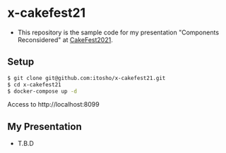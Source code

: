 # x-cakefest21
- This repository is the sample code for my presentation "Components Reconsidered" at [CakeFest2021](https://cakefest.org/).

## Setup

```bash
$ git clone git@github.com:itosho/x-cakefest21.git
$ cd x-cakefest21
$ docker-compose up -d
```

Access to http://localhost:8099

## My Presentation
- T.B.D
